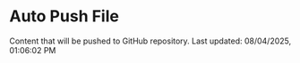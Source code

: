 # Auto Push File

Content that will be pushed to GitHub repository.
Last updated: 08/04/2025, 01:06:02 PM